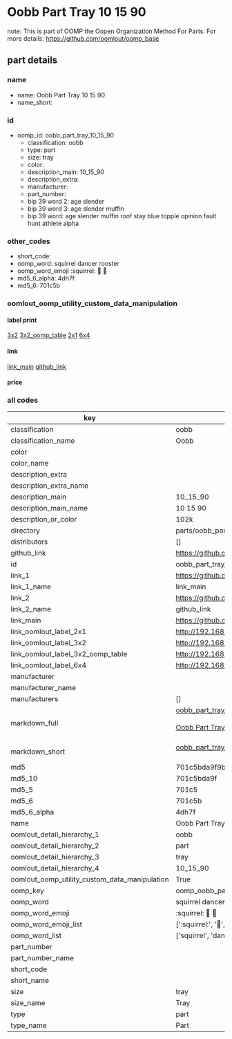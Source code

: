 # Oobb Part Tray 10 15 90  

note: This is part of OOMP the Oopen Organization Method For Parts. For more details: https://github.com/oomlout/oomp_base

##  part details





### name
* name: Oobb Part Tray 10 15 90
* name_short: 
### id
* oomp_id: oobb_part_tray_10_15_90
  * classification: oobb
  * type: part
  * size: tray
  * color: 
  * description_main: 10_15_90
  * description_extra: 
  * manufacturer: 
  * part_number: 
  * bip 39 word 2: age slender
  * bip 39 word 3: age slender muffin
  * bip 39 word: age slender muffin roof stay blue topple opinion fault hunt athlete alpha

### other_codes
* short_code: 
* oomp_word: squirrel dancer rooster
* oomp_word_emoji :squirrel: :dancer: :rooster:
* md5_6_alpha: 4dh7f
* md5_6: 701c5b






### oomlout_oomp_utility_custom_data_manipulation
#### label print
[3x2](http://192.168.1.245:1112/?label=oomp%204dh7f)
[3x2_oomp_table](http://192.168.1.107:1112/?label=oomp%204dh7f)
[2x1](http://192.168.1.242:1112/?label=oomp%204dh7f)
[6x4](http://192.168.1.55:1112/?label=oomp%204dh7f)    

#### link

[link_main](https://github.com/oomlout/oomlout_oomp_current_version_messy/tree/main/parts/oobb_part_tray_10_15_90) [github_link](https://github.com/oomlout/oomlout_oomp_part_src/tree/main/parts/oobb_part_tray_10_15_90)                             

#### price







### all codes 
| key | value |  
| --- | --- |  
| classification | oobb |  
| classification_name | Oobb |  
| color |  |  
| color_name |  |  
| description_extra |  |  
| description_extra_name |  |  
| description_main | 10_15_90 |  
| description_main_name | 10 15 90 |  
| description_or_color | 102k |  
| directory | parts/oobb_part_tray_10_15_90 |  
| distributors | [] |  
| github_link | https://github.com/oomlout/oomlout_oomp_part_src/tree/main/parts/oobb_part_tray_10_15_90 |  
| id | oobb_part_tray_10_15_90 |  
| link_1 | https://github.com/oomlout/oomlout_oomp_current_version_messy/tree/main/parts/oobb_part_tray_10_15_90 |  
| link_1_name | link_main |  
| link_2 | https://github.com/oomlout/oomlout_oomp_part_src/tree/main/parts/oobb_part_tray_10_15_90 |  
| link_2_name | github_link |  
| link_main | https://github.com/oomlout/oomlout_oomp_current_version_messy/tree/main/parts/oobb_part_tray_10_15_90 |  
| link_oomlout_label_2x1 | http://192.168.1.242:1112/?label=oomp%204dh7f |  
| link_oomlout_label_3x2 | http://192.168.1.245:1112/?label=oomp%204dh7f |  
| link_oomlout_label_3x2_oomp_table | http://192.168.1.107:1112/?label=oomp%204dh7f |  
| link_oomlout_label_6x4 | http://192.168.1.55:1112/?label=oomp%204dh7f |  
| manufacturer |  |  
| manufacturer_name |  |  
| manufacturers | [] |  
| markdown_full | [oobb_part_tray_10_15_90](https://github.com/oomlout/oomlout_oomp_current_version_messy/tree/main/parts/oobb_part_tray_10_15_90)<br>[](https://github.com/oomlout/oomlout_oomp_current_version_messy/tree/main/parts/oobb_part_tray_10_15_90)<br>[Oobb Part Tray 10 15 90](https://github.com/oomlout/oomlout_oomp_current_version_messy/tree/main/parts/oobb_part_tray_10_15_90)<br><br> |  
| markdown_short | [oobb_part_tray_10_15_90](https://github.com/oomlout/oomlout_oomp_current_version_messy/tree/main/parts/oobb_part_tray_10_15_90)<br><br> |  
| md5 | 701c5bda9f9b7ca4616a7bbb2272d026 |  
| md5_10 | 701c5bda9f |  
| md5_5 | 701c5 |  
| md5_6 | 701c5b |  
| md5_6_alpha | 4dh7f |  
| name | Oobb Part Tray 10 15 90 |  
| oomlout_detail_hierarchy_1 | oobb |  
| oomlout_detail_hierarchy_2 | part |  
| oomlout_detail_hierarchy_3 | tray |  
| oomlout_detail_hierarchy_4 | 10_15_90 |  
| oomlout_oomp_utility_custom_data_manipulation | True |  
| oomp_key | oomp_oobb_part_tray_10_15_90 |  
| oomp_word | squirrel dancer rooster |  
| oomp_word_emoji | :squirrel: :dancer: :rooster: |  
| oomp_word_emoji_list | [':squirrel:', ':dancer:', ':rooster:'] |  
| oomp_word_list | ['squirrel', 'dancer', 'rooster'] |  
| part_number |  |  
| part_number_name |  |  
| short_code |  |  
| short_name |  |  
| size | tray |  
| size_name | Tray |  
| type | part |  
| type_name | Part |  
